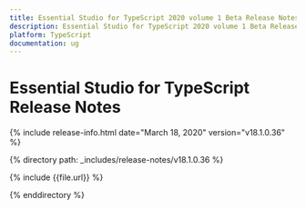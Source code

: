 ```yaml
---
title: Essential Studio for TypeScript 2020 volume 1 Beta Release Notes  
description: Essential Studio for TypeScript 2020 volume 1 Beta Release Notes  
platform: TypeScript
documentation: ug
---
```


# Essential Studio for TypeScript  Release Notes  

{% include release-info.html date="March 18, 2020"  version="v18.1.0.36" %} 


{% directory path: _includes/release-notes/v18.1.0.36 %}

{% include {{file.url}} %}

{% enddirectory %}